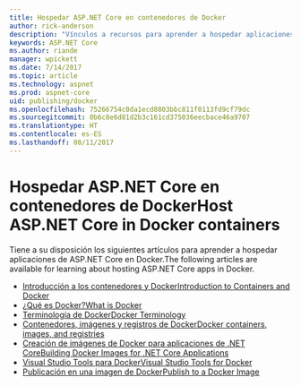 ```yaml
---
title: Hospedar ASP.NET Core en contenedores de Docker
author: rick-anderson
description: "Vínculos a recursos para aprender a hospedar aplicaciones de ASP.NET Core en contenedores de Docker."
keywords: ASP.NET Core
ms.author: riande
manager: wpickett
ms.date: 7/14/2017
ms.topic: article
ms.technology: aspnet
ms.prod: aspnet-core
uid: publishing/docker
ms.openlocfilehash: 75266754c0da1ecd8803bbc811f0113fd9cf79dc
ms.sourcegitcommit: 0b6c8e6d81d2b3c161cd375036eecbace46a9707
ms.translationtype: HT
ms.contentlocale: es-ES
ms.lasthandoff: 08/11/2017
---
```

# <a name="host-aspnet-core-in-docker-containers"></a><span data-ttu-id="94d5d-104">Hospedar ASP.NET Core en contenedores de Docker</span><span class="sxs-lookup"><span data-stu-id="94d5d-104">Host ASP.NET Core in Docker containers</span></span>

<span data-ttu-id="94d5d-105">Tiene a su disposición los siguientes artículos para aprender a hospedar aplicaciones de ASP.NET Core en Docker.</span><span class="sxs-lookup"><span data-stu-id="94d5d-105">The following articles are available for learning about hosting ASP.NET Core apps in Docker.</span></span>

* [<span data-ttu-id="94d5d-106">Introducción a los contenedores y Docker</span><span class="sxs-lookup"><span data-stu-id="94d5d-106">Introduction to Containers and Docker</span></span>](https://docs.microsoft.com/en-us/dotnet/standard/microservices-architecture/container-docker-introduction/index)
* [<span data-ttu-id="94d5d-107">¿Qué es Docker?</span><span class="sxs-lookup"><span data-stu-id="94d5d-107">What is Docker</span></span>](https://docs.microsoft.com/en-us/dotnet/standard/microservices-architecture/container-docker-introduction/docker-defined)
* [<span data-ttu-id="94d5d-108">Terminología de Docker</span><span class="sxs-lookup"><span data-stu-id="94d5d-108">Docker Terminology</span></span>](https://docs.microsoft.com/en-us/dotnet/standard/microservices-architecture/container-docker-introduction/docker-terminology)
* [<span data-ttu-id="94d5d-109">Contenedores, imágenes y registros de Docker</span><span class="sxs-lookup"><span data-stu-id="94d5d-109">Docker containers, images, and registries</span></span>](https://docs.microsoft.com/en-us/dotnet/standard/microservices-architecture/container-docker-introduction/docker-containers-images-registries)
* [<span data-ttu-id="94d5d-110">Creación de imágenes de Docker para aplicaciones de .NET Core</span><span class="sxs-lookup"><span data-stu-id="94d5d-110">Building Docker Images for .NET Core Applications</span></span>](https://docs.microsoft.com/dotnet/articles/core/docker/building-net-docker-images)
* [<span data-ttu-id="94d5d-111">Visual Studio Tools para Docker</span><span class="sxs-lookup"><span data-stu-id="94d5d-111">Visual Studio Tools for Docker</span></span>](https://docs.microsoft.com/dotnet/articles/core/docker/visual-studio-tools-for-docker)
* [<span data-ttu-id="94d5d-112">Publicación en una imagen de Docker</span><span class="sxs-lookup"><span data-stu-id="94d5d-112">Publish to a Docker Image</span></span>](https://azure.microsoft.com/documentation/articles/vs-azure-tools-docker-hosting-web-apps-in-docker)
